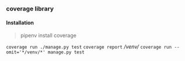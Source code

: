 ### coverage library
#### Installation
> pipenv install coverage

`coverage run ./manage.py test`
`coverage report`
*/venv/*
`coverage run --omit='*/venv/*' manage.py test`